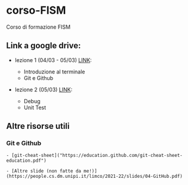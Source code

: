 # corso-FISM
Corso di formazione FISM

## Link a google drive: 
- lezione 1 (04/03 - 05/03) [LINK](https://drive.google.com/drive/folders/1lGJ97YOFWmsuM-1GzQKTq-imcdS7WzVq?usp=sharing):
    - Introduzione al terminale
    - Git e Github 
 

- lezione 2 (05/03) [LINK](https://drive.google.com/drive/folders/1Kx6jLId2YpHnVyflokmBEfTAsWh4xC10?usp=sharing):
    - Debug
    - Unit Test


## Altre risorse utili

### Git e Github
    - [git-cheat-sheet]("https://education.github.com/git-cheat-sheet-education.pdf")

    - [Altre slide (non fatte da me!)](https://people.cs.dm.unipi.it/limco/2021-22/slides/04-GitHub.pdf)

